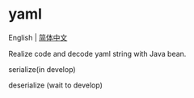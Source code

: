 # yaml
English | [简体中文](README_zh-CN.md)

Realize code and decode yaml string with Java bean.

serialize(in develop)

deserialize (wait to develop)
